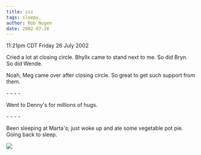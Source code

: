 ```yaml
---
title: zzz
tags: sleepy, 
author: Rob Nugen
date: 2002-07-26
---
```


<p class=date>11:21pm CDT Friday 26 July 2002</p>

<p>Cried a lot at closing circle.  Bhyllx came to stand next to me.
So did Bryn.  So did Wende.</p>

<p>Noah, Meg came over after closing circle.  So great to get such
support from them.</p>

<p>- - - -</p>

<p>Went to Denny's for millions of hugs.</p>

<p>- - - -</p>

<p>Been sleeping at Marta's; just woke up and ate some vegetable pot
pie.  Going back to sleep.</p>

<p><img src="/images/rob/wL-ROB.gif"/></p>
